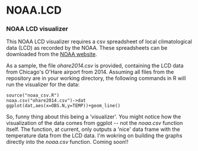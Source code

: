 # NOAA.LCD
### NOAA LCD visualizer

This NOAA LCD visualizer requires a csv spreadsheet of local climatological data (LCD) as recorded by the NOAA.  These spreadsheets can be downloaded from the [NOAA website](https://www.ncdc.noaa.gov/cdo-web/datatools/lcd).  

As a sample, the file _ohare2014.csv_ is provided, containing the LCD data from Chicago's O'Hare airport from 2014.  Assuming all files from the repository are in your working directory, the following commands in R will run the visualizer for the data:

```{
source("noaa_csv.R")
noaa.csv("ohare2014.csv")->dat
ggplot(dat,aes(x=OBS.N,y=TEMP))+geom_line()
```

So, funny thing about this being a 'visualizer'.  You might notice how the visualization of the data comes from ggplot -- not the _noaa.csv_ function itself.  The function, at current, only outputs a 'nice' data frame with the temperature data from the LCD data.  I'm wokring on building the graphs directly into the _noaa.csv_ function.  Coming soon!!
